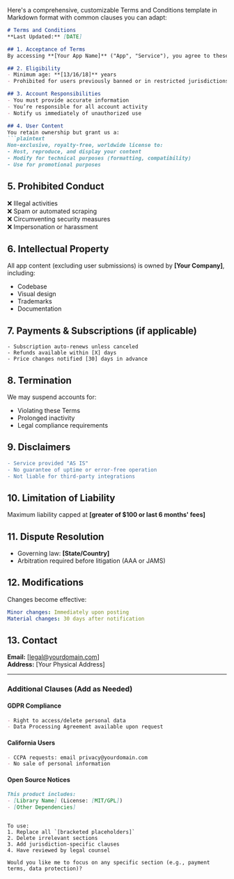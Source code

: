 Here's a comprehensive, customizable Terms and Conditions template in Markdown format with common clauses you can adapt:

```markdown
# Terms and Conditions  
**Last Updated:** [DATE]  

## 1. Acceptance of Terms  
By accessing **[Your App Name]** ("App", "Service"), you agree to these legally binding Terms. If you disagree, you may not use the Service.  

## 2. Eligibility  
- Minimum age: **[13/16/18]** years  
- Prohibited for users previously banned or in restricted jurisdictions  

## 3. Account Responsibilities  
- You must provide accurate information  
- You’re responsible for all account activity  
- Notify us immediately of unauthorized use  

## 4. User Content  
You retain ownership but grant us a:  
```plaintext
Non-exclusive, royalty-free, worldwide license to:  
- Host, reproduce, and display your content  
- Modify for technical purposes (formatting, compatibility)  
- Use for promotional purposes  
```

## 5. Prohibited Conduct  
❌ Illegal activities  
❌ Spam or automated scraping  
❌ Circumventing security measures  
❌ Impersonation or harassment  

## 6. Intellectual Property  
All app content (excluding user submissions) is owned by **[Your Company]**, including:  
- Codebase  
- Visual design  
- Trademarks  
- Documentation  

## 7. Payments & Subscriptions (if applicable)  
```plaintext
- Subscription auto-renews unless canceled  
- Refunds available within [X] days  
- Price changes notified [30] days in advance  
```

## 8. Termination  
We may suspend accounts for:  
- Violating these Terms  
- Prolonged inactivity  
- Legal compliance requirements  

## 9. Disclaimers  
```diff
- Service provided "AS IS"  
- No guarantee of uptime or error-free operation  
- Not liable for third-party integrations  
```

## 10. Limitation of Liability  
Maximum liability capped at **[greater of $100 or last 6 months' fees]**  

## 11. Dispute Resolution  
- Governing law: **[State/Country]**  
- Arbitration required before litigation (AAA or JAMS)  

## 12. Modifications  
Changes become effective:  
```yaml
Minor changes: Immediately upon posting  
Material changes: 30 days after notification  
```

## 13. Contact  
**Email:** [legal@yourdomain.com]  
**Address:** [Your Physical Address]  

---

### Additional Clauses (Add as Needed)  

#### **GDPR Compliance**  
```markdown
- Right to access/delete personal data  
- Data Processing Agreement available upon request  
```

#### **California Users**  
```markdown
- CCPA requests: email privacy@yourdomain.com  
- No sale of personal information  
```

#### **Open Source Notices**  
```markdown
This product includes:  
- [Library Name] (License: [MIT/GPL])  
- [Other Dependencies]  
```
```

To use:  
1. Replace all `[bracketed placeholders]`  
2. Delete irrelevant sections  
3. Add jurisdiction-specific clauses  
4. Have reviewed by legal counsel  

Would you like me to focus on any specific section (e.g., payment terms, data protection)?
